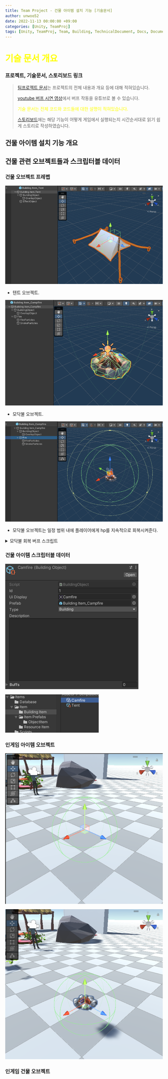 ```yaml
---
title: Team Project - 건물 아이템 설치 기능 [기술문서]
author: unwoo52
date: 2022-11-13 00:00:00 +09:00
categories: [Unity, TeamProj]
tags: [Unity, TeamProj, Team, Building, TechnicalDocument, Docs, Document]
---
```


# <span style="color:yellow">기술 문서 개요</span>

### 프로젝트, 기술문서, 스토리보드 링크

> [팀프로젝트 문서](https://unwoo52.github.io/posts/Team-Project-About/)는 프로젝트의 전체 내용과 개요 등에 대해 적혀있습니다.
>
> [youtube 버프 시연 영상](https://youtu.be/XYon_3MIK5E?t=72)에서 버프 작동을 유튜브로 볼 수 있습니다.
>
> <span style="color:yellow">기술 문서는 전체 코드와 코드들에 대한 설명이 적혀있습니다.</span>
> 
> [스토리보드]()에는 해당 기능이 어떻게 게임에서 실행되는지 시간순서대로 읽기 쉽게 스토리로 작성하였습니다.

## 건물 아이템 설치 기능 개요






## 건물 관련 오브젝트들과 스크립터블 데이터

### 건물 오브젝트 프레펩

![imagename](/assets/image/Project/TeamProject/BuildingObjectSystem/003.png)

- 텐트 오브젝트.

![imagename](/assets/image/Project/TeamProject/BuildingObjectSystem/001.png)

- 모닥불 오브젝트.

![imagename](/assets/image/Project/TeamProject/BuildingObjectSystem/002.png)

- 모닥불 오브젝트는 일정 범위 내에 플레이어에게 hp를 지속적으로 회복시켜준다.


<details>
<summary>모닥불 회복 버프 스크립트</summary>
<div markdown="1">

```cs
using System.Collections;
using System.Collections.Generic;
using UnityEngine;
using Player;

public class BO_CampFireScript : MonoBehaviour
{
    readonly WaitForSeconds HealDelayTime = new(5.0f);
    [SerializeField]
    private List<PlayerScript> playerList;
    private Coroutine healCoroutine;
    #region Method
    private void Start()
    {
        healCoroutine = StartCoroutine(HealPlayer());
    }
    IEnumerator HealPlayer()
    {
        while (this.gameObject != null)
        {
            foreach (PlayerScript pl in playerList)
            {
                pl.myInfo.CurHP += 5f;
            }
            yield return HealDelayTime;
        }
    }
    #endregion
    #region OnTrigger
    private void OnTriggerEnter(Collider other)
    {
        if (other.gameObject.layer == 6)
        {
            //playerList.Add(other.GetComponent<PlayerScript>());
            if (other.TryGetComponent(out PlayerScript playerscript)) playerList.Add(playerscript);
        }
    }

    private void OnTriggerExit(Collider other)
    {
        if (other.gameObject.layer == 6)
        {
            //playerList.Remove(other.GetComponent<PlayerScript>());
            if (other.TryGetComponent(out PlayerScript playerscript)) playerList.Remove(playerscript);
        }
    }
    #endregion
}
```

> OnTriggerEnter로 범위 내 플레이어들을 List<PlayerScript> playerList에 저장하여 일정 시간마다 hp를 회복시킴.

</div>
</details>

  
### 건물 아이템 스크립터블 데이터

![imagename](/assets/image/Project/TeamProject/BuildingObjectSystem/004.png)

![imagename](/assets/image/Project/TeamProject/BuildingObjectSystem/005.png)

### 인게임 아이템 오브젝트

![imagename](/assets/image/Project/TeamProject/BuildingObjectSystem/006.png)

![imagename](/assets/image/Project/TeamProject/BuildingObjectSystem/007.png)

### 인게임 건물 오브젝트




